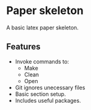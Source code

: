 # Paper skeleton

A basic latex paper skeleton.

## Features
+ Invoke commands to:
  + Make
  + Clean
  + Open
+ Git ignores unecessary files
+ Basic section setup.
+ Includes useful packages.